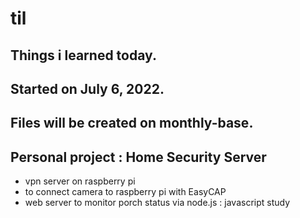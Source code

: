 # til
## Things i learned today.
## Started on July 6, 2022.
## Files will be created on monthly-base.
## Personal project : Home Security Server
- vpn server on raspberry pi
- to connect camera to raspberry pi with EasyCAP
- web server to monitor porch status via node.js : javascript study

